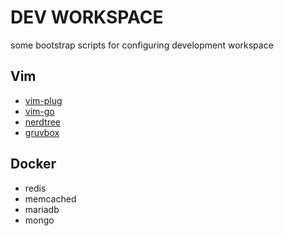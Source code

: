 # DEV WORKSPACE

some bootstrap scripts for configuring development workspace

## Vim

* [vim-plug](https://github.com/junegunn/vim-plug)
* [vim-go](https://github.com/fatih/vim-go)
* [nerdtree](https://github.com/preservim/nerdtree)
* [gruvbox](https://github.com/morhetz/gruvbox)

## Docker

* redis
* memcached
* mariadb
* mongo

